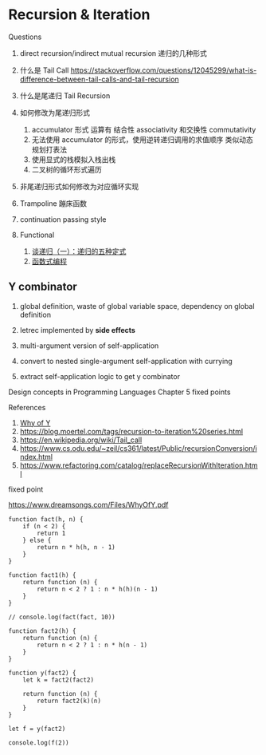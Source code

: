 # Recursion & Iteration

Questions

1. direct recursion/indirect mutual recursion 递归的几种形式

1. 什么是 Tail Call https://stackoverflow.com/questions/12045299/what-is-difference-between-tail-calls-and-tail-recursion
1. 什么是尾递归 Tail Recursion
1. 如何修改为尾递归形式
   1. accumulator 形式 运算有 结合性 associativity 和交换性 commutativity
   1. 无法使用 accumulator 的形式，使用逆转递归调用的求值顺序 类似动态规划打表法
   1. 使用显式的栈模拟入栈出栈
   1. 二叉树的循环形式遍历
1. 非尾递归形式如何修改为对应循环实现
1. Trampoline 蹦床函数
1. continuation passing style

1. Functional
   1. [谈递归（一）：递归的五种定式](https://zhuanlan.zhihu.com/p/84452538)
   1. [函数式编程](https://www.bilibili.com/video/BV1Mh411Z7LC)

## Y combinator

1. global definition, waste of global variable space, dependency on global definition
1. letrec implemented by **side effects**

1. multi-argument version of self-application
1. convert to nested single-argument self-application with currying
1. extract self-application logic to get y combinator

Design concepts in Programming Languages Chapter 5 fixed points

References

1. [Why of Y](https://www.dreamsongs.com/Files/WhyOfY.pdf)
1. https://blog.moertel.com/tags/recursion-to-iteration%20series.html
1. https://en.wikipedia.org/wiki/Tail_call
1. https://www.cs.odu.edu/~zeil/cs361/latest/Public/recursionConversion/index.html
1. https://www.refactoring.com/catalog/replaceRecursionWithIteration.html

fixed point

https://www.dreamsongs.com/Files/WhyOfY.pdf

```
function fact(h, n) {
    if (n < 2) {
        return 1
    } else {
        return n * h(h, n - 1)
    }
}

function fact1(h) {
    return function (n) {
        return n < 2 ? 1 : n * h(h)(n - 1)
    }
}

// console.log(fact(fact, 10))

function fact2(h) {
    return function (n) {
        return n < 2 ? 1 : n * h(n - 1)
    }
}

function y(fact2) {
    let k = fact2(fact2)

    return function (n) {
        return fact2(k)(n)
    }
}

let f = y(fact2)

console.log(f(2))

```
